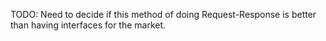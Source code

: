 TODO:
    Need to decide if this method of doing Request-Response is better than having interfaces for the market.